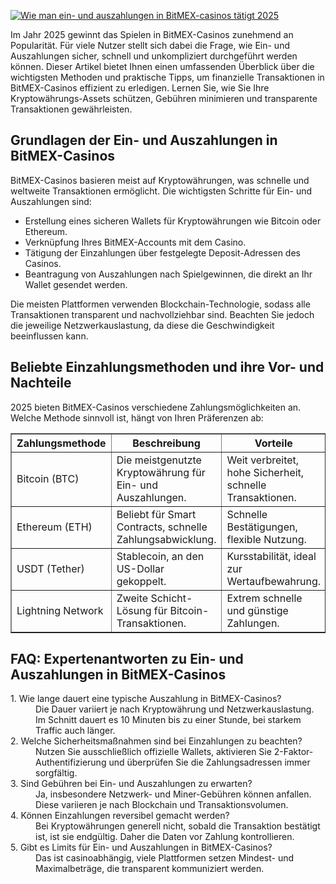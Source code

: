 [![Wie man ein- und auszahlungen in BitMEX-casinos tätigt 2025](https://123-caf.pages.dev/gitsignup.png)](https://vrmoo.ru/Bt82HjjY)

<div> <p>Im Jahr 2025 gewinnt das Spielen in BitMEX-Casinos zunehmend an Popularität. Für viele Nutzer stellt sich dabei die Frage, wie Ein- und Auszahlungen sicher, schnell und unkompliziert durchgeführt werden können. Dieser Artikel bietet Ihnen einen umfassenden Überblick über die wichtigsten Methoden und praktische Tipps, um finanzielle Transaktionen in BitMEX-Casinos effizient zu erledigen. Lernen Sie, wie Sie Ihre Kryptowährungs-Assets schützen, Gebühren minimieren und transparente Transaktionen gewährleisten.</p>  <h2>Grundlagen der Ein- und Auszahlungen in BitMEX-Casinos</h2> <p>BitMEX-Casinos basieren meist auf Kryptowährungen, was schnelle und weltweite Transaktionen ermöglicht. Die wichtigsten Schritte für Ein- und Auszahlungen sind:</p> <ul> <li>Erstellung eines sicheren Wallets für Kryptowährungen wie Bitcoin oder Ethereum.</li> <li>Verknüpfung Ihres BitMEX-Accounts mit dem Casino.</li> <li>Tätigung der Einzahlungen über festgelegte Deposit-Adressen des Casinos.</li> <li>Beantragung von Auszahlungen nach Spielgewinnen, die direkt an Ihr Wallet gesendet werden.</li> </ul> <p>Die meisten Plattformen verwenden Blockchain-Technologie, sodass alle Transaktionen transparent und nachvollziehbar sind. Beachten Sie jedoch die jeweilige Netzwerkauslastung, da diese die Geschwindigkeit beeinflussen kann.</p>  <h2>Beliebte Einzahlungsmethoden und ihre Vor- und Nachteile</h2> <p>2025 bieten BitMEX-Casinos verschiedene Zahlungsmöglichkeiten an. Welche Methode sinnvoll ist, hängt von Ihren Präferenzen ab:</p> <table border="1" cellpadding="6" cellspacing="0" style="border-collapse:collapse; width:100%;">   <thead>     <tr>       <th>Zahlungsmethode</th>       <th>Beschreibung</th>       <th>Vorteile</th>       <th>Nachteile</th>     </tr>   </thead>   <tbody>     <tr>       <td>Bitcoin (BTC)</td>       <td>Die meistgenutzte Kryptowährung für Ein- und Auszahlungen.</td>       <td>Weit verbreitet, hohe Sicherheit, schnelle Transaktionen.</td>       <td>Netzwerkgebühren und Überlastungen möglich.</td>     </tr>     <tr>       <td>Ethereum (ETH)</td>       <td>Beliebt für Smart Contracts, schnelle Zahlungsabwicklung.</td>       <td>Schnelle Bestätigungen, flexible Nutzung.</td>       <td>Gebühren (Gas), die schwanken können.</td>     </tr>     <tr>       <td>USDT (Tether)</td>       <td>Stablecoin, an den US-Dollar gekoppelt.</td>       <td>Kursstabilität, ideal zur Wertaufbewahrung.</td>       <td>Abhängigkeit von zentralisierten Plattformen.</td>     </tr>     <tr>       <td>Lightning Network</td>       <td>Zweite Schicht-Lösung für Bitcoin-Transaktionen.</td>       <td>Extrem schnelle und günstige Zahlungen.</td>       <td>Noch nicht von allen Casinos unterstützt.</td>     </tr>   </tbody> </table>  <h2>FAQ: Expertenantworten zu Ein- und Auszahlungen in BitMEX-Casinos</h2> <dl>   <dt>1. Wie lange dauert eine typische Auszahlung in BitMEX-Casinos?</dt>   <dd>Die Dauer variiert je nach Kryptowährung und Netzwerkauslastung. Im Schnitt dauert es 10 Minuten bis zu einer Stunde, bei starkem Traffic auch länger.</dd>    <dt>2. Welche Sicherheitsmaßnahmen sind bei Einzahlungen zu beachten?</dt>   <dd>Nutzen Sie ausschließlich offizielle Wallets, aktivieren Sie 2-Faktor-Authentifizierung und überprüfen Sie die Zahlungsadressen immer sorgfältig.</dd>    <dt>3. Sind Gebühren bei Ein- und Auszahlungen zu erwarten?</dt>   <dd>Ja, insbesondere Netzwerk- und Miner-Gebühren können anfallen. Diese variieren je nach Blockchain und Transaktionsvolumen.</dd>    <dt>4. Können Einzahlungen reversibel gemacht werden?</dt>   <dd>Bei Kryptowährungen generell nicht, sobald die Transaktion bestätigt ist, ist sie endgültig. Daher die Daten vor Zahlung kontrollieren.</dd>    <dt>5. Gibt es Limits für Ein- und Auszahlungen in BitMEX-Casinos?</dt>   <dd>Das ist casinoabhängig, viele Plattformen setzen Mindest- und Maximalbeträge, die transparent kommuniziert werden.</dd> </dl> </div>